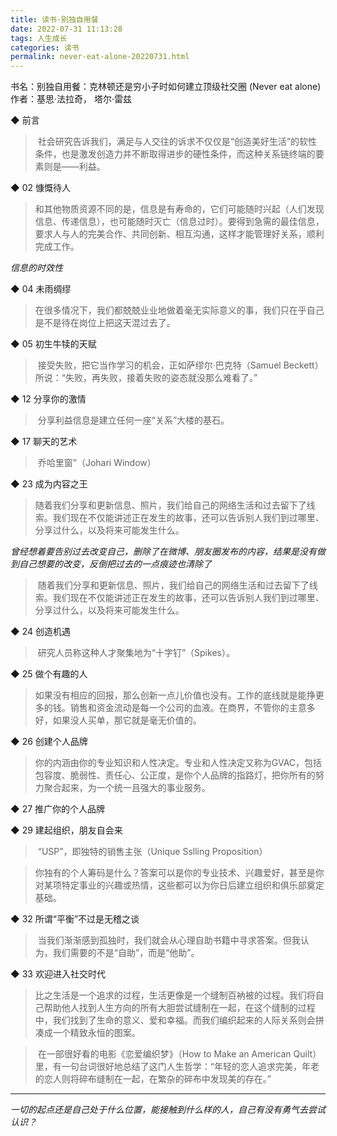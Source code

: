 ```yaml
---
title: 读书·别独自用餐
date: 2022-07-31 11:13:28
tags: 人生成长
categories: 读书
permalink: never-eat-alone-20220731.html
---
```


书名：别独自用餐：克林顿还是穷小子时如何建立顶级社交圈 (Never eat alone)
作者：基思·法拉奇， 塔尔·雷兹


◆ 前言  
  
> 社会研究告诉我们，满足与人交往的诉求不仅仅是“创造美好生活”的软性条件，也是激发创造力并不断取得进步的硬性条件，而这种关系链终端的要素则是——利益。  
  
◆ 02 慷慨待人  
  
>和其他物质资源不同的是，信息是有寿命的，它们可能随时兴起（人们发现信息、传递信息），也可能随时灭亡（信息过时）。要得到急需的最佳信息，要求人与人的完美合作、共同创新、相互沟通，这样才能管理好关系，顺利完成工作。  

*信息的时效性*

◆ 04 未雨绸缪  
  
>在很多情况下，我们都兢兢业业地做着毫无实际意义的事，我们只在乎自己是不是待在岗位上把这天混过去了。  
  
◆ 05 初生牛犊的天赋  
  
> 接受失败，把它当作学习的机会，正如萨缪尔·巴克特（Samuel Beckett）所说：“失败，再失败，接着失败的姿态就没那么难看了。”  
  
◆ 12 分享你的激情  
  
> 分享利益信息是建立任何一座“关系”大楼的基石。  
  
◆ 17 聊天的艺术  
  
> 乔哈里窗”（Johari Window）  
  

◆ 23 成为内容之王  
  
>随着我们分享和更新信息、照片，我们给自己的网络生活和过去留下了线索。我们现在不仅能讲述正在发生的故事，还可以告诉别人我们到过哪里、分享过什么，以及将来可能发生什么。  

*曾经想着要告别过去改变自己，删除了在微博、朋友圈发布的内容，结果是没有做到自己想要的改变，反倒把过去的一点痕迹也清除了*


> 随着我们分享和更新信息、照片，我们给自己的网络生活和过去留下了线索。我们现在不仅能讲述正在发生的故事，还可以告诉别人我们到过哪里、分享过什么，以及将来可能发生什么。  
  
◆ 24 创造机遇  
  
> 研究人员称这种人才聚集地为“十字钉”（Spikes）。  
  
◆ 25 做个有趣的人  
  
>如果没有相应的回报，那么创新一点儿价值也没有。工作的底线就是能挣更多的钱。销售和资金流动是每一个公司的血液。在商界，不管你的主意多好，如果没人买单，那它就是毫无价值的。  
  
◆ 26 创建个人品牌  
  
>你的内涵由你的专业知识和人性决定。专业和人性决定又称为GVAC，包括包容度、脆弱性、责任心、公正度，是你个人品牌的指路灯，把你所有的努力聚合起来，为一个统一且强大的事业服务。  
  

  
◆ 27 推广你的个人品牌  
  
  
◆ 29 建起组织，朋友自会来  
  
> “USP”，即独特的销售主张（Unique Sslling Proposition）  
  
>你独有的个人筹码是什么？答案可以是你的专业技术、兴趣爱好，甚至是你对某项特定事业的兴趣或热情，这些都可以为你日后建立组织和俱乐部奠定基础。  
  
◆ 32 所谓“平衡”不过是无稽之谈  
  
> 当我们渐渐感到孤独时，我们就会从心理自助书籍中寻求答案。但我认为，我们需要的不是“自助”，而是“他助”。  
  
◆ 33 欢迎进入社交时代  
  
>比之生活是一个追求的过程，生活更像是一个缝制百衲被的过程。我们将自己帮助他人找到人生方向的所有大胆尝试缝制在一起，在这个缝制的过程中，我们找到了生命的意义、爱和幸福。而我们编织起来的人际关系则会拼凑成一个精致永恒的图案。  
  
> 在一部很好看的电影《恋爱编织梦》（How to Make an American Quilt）里，有一句台词很好地总结了这门人生哲学：“年轻的恋人追求完美，年老的恋人则将碎布缝制在一起，在繁杂的碎布中发现美的存在。”

---
*一切的起点还是自己处于什么位置，能接触到什么样的人，自己有没有勇气去尝试认识？*

